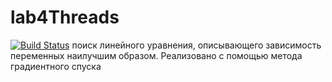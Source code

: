 # lab4Threads
[![Build Status](https://travis-ci.org/AliakseiPischyk/lab4Threads.svg?branch=master)](https://travis-ci.org/AliakseiPischyk/lab4Threads)
поиск линейного уравнения, описывающего зависимость переменных наилучшим образом. Реализовано с помощью метода градиентного спуска
